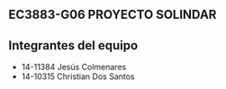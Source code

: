 ## EC3883-G06 PROYECTO SOLINDAR

## Integrantes del equipo
* 14-11384 Jesús Colmenares
* 14-10315 Christian Dos Santos
